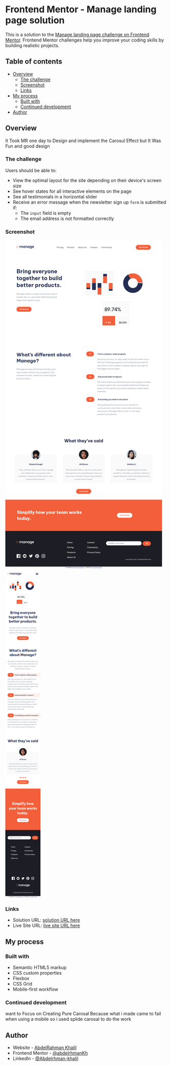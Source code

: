 # Frontend Mentor - Manage landing page solution

This is a solution to the [Manage landing page challenge on Frontend Mentor](https://www.frontendmentor.io/challenges/manage-landing-page-SLXqC6P5). Frontend Mentor challenges help you improve your coding skills by building realistic projects.

## Table of contents

- [Overview](#overview)
  - [The challenge](#the-challenge)
  - [Screenshot](#screenshot)
  - [Links](#links)
- [My process](#my-process)
  - [Built with](#built-with)
  - [Continued development](#continued-development)
- [Author](#author)

## Overview

It Took MR one day to Design and implement the Carosul Effect but It Was Fun and good design

### The challenge

Users should be able to:

- View the optimal layout for the site depending on their device's screen size
- See hover states for all interactive elements on the page
- See all testimonials in a horizontal slider
- Receive an error message when the newsletter sign up `form` is submitted if:
  - The `input` field is empty
  - The email address is not formatted correctly

### Screenshot

![Desktop](./design/screenshot.png)
![Mobile](./design/screenshot-mob.png)

### Links

- Solution URL: [ solution URL here](https://your-solution-url.com)
- Live Site URL: [live site URL here](https://abdelrhmankh.github.io/manage-landing-page-master/)

## My process

### Built with

- Semantic HTML5 markup
- CSS custom properties
- Flexbox
- CSS Grid
- Mobile-first workflow

### Continued development

want to Focus on Creating Pure Carosal Because what i made came to fail when using a mobile so i used splide carosal to do the work

## Author

- Website - [AbdelRahman Khalil](https://abdelrhmankh.github.io/abdelrhmankhalil/)
- Frontend Mentor - [@abdelrhmanKh](https://www.frontendmentor.io/profile/abdelrhmanKh)
- LinkedIn - [@Abdelrhman-khalil](https://www.linkedin.com/in/abdelrhman-khalil-ali-9716a0188/)
